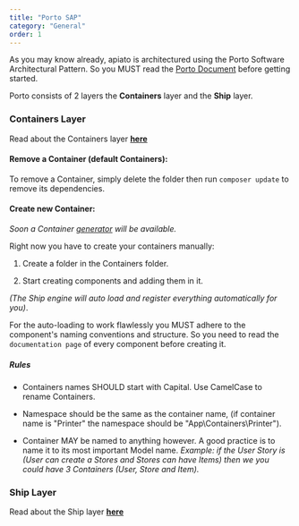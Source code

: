 ```yaml
---
title: "Porto SAP"
category: "General"
order: 1
---
```


As you may know already, apiato is architectured using the Porto Software Architectural Pattern. So you MUST read the [Porto Document](https://github.com/Porto-SAP/Documentation) before getting started.

Porto consists of 2 layers the **Containers** layer and the **Ship** layer.

### Containers Layer

Read about the Containers layer **[here](https://github.com/Mahmoudz/Porto#Containers-Layer)**

#### Remove a Container (default Containers):

To remove a Container, simply delete the folder then run `composer update` to remove its dependencies.

#### Create new Container:

*Soon a Container [generator](https://github.com/Porto-SAP/Generator) will be available.*

Right now you have to create your containers manually:

1. Create a folder in the Containers folder.

2. Start creating components and adding them in it.

*(The Ship engine will auto load and register everything automatically for you)*.

For the auto-loading to work flawlessly you MUST adhere to the component's naming conventions and structure. So you need to read the `documentation page` of every component before creating it.

##### Rules

- Containers names SHOULD start with Capital. Use CamelCase to rename Containers.

- Namespace should be the same as the container name, (if container name is "Printer" the namespace should be "App\Containers\Printer").

- Container MAY be named to anything however. A good practice is to name it to its most important Model name. *Example: if the User Story is (User can create a Stores and Stores can have Items) then we you could have 3 Containers (User, Store and Item).*

### Ship Layer

Read about the Ship layer **[here](https://github.com/Mahmoudz/Porto#Port-Layer)**

